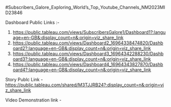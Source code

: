 #Subscribers_Galore_Exploring_World’s_Top_Youtube_Channels_NM2023MID23846


Dashboard Public Links :-
1) https://public.tableau.com/views/SubscribersGalore1/Dashboard1?:language=en-GB&:display_count=n&:origin=viz_share_link
2) https://public.tableau.com/views/Dashboard2_16964338474820/Dashboard2?:language=en-GB&:display_count=n&:origin=viz_share_link
3) https://public.tableau.com/views/Dashboard3_16964342288230/Dashboard3?:language=en-GB&:display_count=n&:origin=viz_share_link
4) https://public.tableau.com/views/Dashboard4_16964343827870/Dashboard4?:language=en-GB&:display_count=n&:origin=viz_share_link

Story Publc Link - https://public.tableau.com/shared/M3TJJRB24?:display_count=n&:origin=viz_share_link

Video Demonstration link - 
